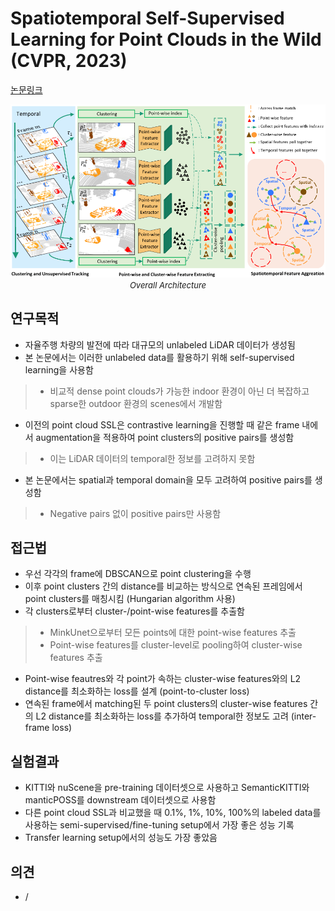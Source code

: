 # Spatiotemporal Self-Supervised Learning for Point Clouds in the Wild (CVPR, 2023)

[논문링크](https://openaccess.thecvf.com/content/CVPR2023/html/Wu_Spatiotemporal_Self-Supervised_Learning_for_Point_Clouds_in_the_Wild_CVPR_2023_paper.html)

<p align="center">
    <img width="800" alt='fig1' src="../img/wu2023spatiotemporal.png?raw=true"></br>
    <em><font size=2>Overall Architecture</font></em>
</p>

## 연구목적
- 자율주행 차량의 발전에 따라 대규모의 unlabeled LiDAR 데이터가 생성됨
- 본 논문에서는 이러한 unlabeled data를 활용하기 위해 self-supervised learning을 사용함
> - 비교적 dense point clouds가 가능한 indoor 환경이 아닌 더 복잡하고 sparse한 outdoor 환경의 scenes에서 개발함
- 이전의 point cloud SSL은 contrastive learning을 진행할 때 같은 frame 내에서 augmentation을 적용하여 point clusters의 positive pairs를 생성함
> - 이는 LiDAR 데이터의 temporal한 정보를 고려하지 못함
- 본 논문에서는 spatial과 temporal domain을 모두 고려하여 positive pairs를 생성함
> - Negative pairs 없이 positive pairs만 사용함

## 접근법
- 우선 각각의 frame에 DBSCAN으로 point clustering을 수행
- 이후 point clusters 간의 distance를 비교하는 방식으로 연속된 프레임에서 point clusters를 매칭시킴 (Hungarian algorithm 사용)
- 각 clusters로부터 cluster-/point-wise features를 추출함
> - MinkUnet으로부터 모든 points에 대한 point-wise features 추출
> - Point-wise features를 cluster-level로 pooling하여 cluster-wise features 추출
- Point-wise feautres와 각 point가 속하는 cluster-wise features와의 L2 distance를 최소화하는 loss를 설계 (point-to-cluster loss)
- 연속된 frame에서 matching된 두 point clusters의 cluster-wise features 간의 L2 distance를 최소화하는 loss를 추가하여 temporal한 정보도 고려 (inter-frame loss)

## 실험결과
- KITTI와 nuScene을 pre-training 데이터셋으로 사용하고 SemanticKITTI와 manticPOSS를 downstream 데이터셋으로 사용함
- 다른 point cloud SSL과 비교했을 때 0.1%, 1%, 10%, 100%의 labeled data를 사용하는 semi-supervised/fine-tuning setup에서 가장 좋은 성능 기록
- Transfer learning setup에서의 성능도 가장 좋았음

## 의견
- /